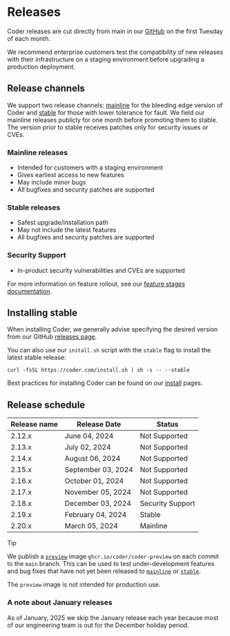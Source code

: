 # Releases

Coder releases are cut directly from main in our
[GitHub](https://github.com/coder/coder) on the first Tuesday of each month.

We recommend enterprise customers test the compatibility of new releases with
their infrastructure on a staging environment before upgrading a production
deployment.

## Release channels

We support two release channels:
[mainline](https://github.com/coder/coder/releases/tag/v2.20.0) for the bleeding
edge version of Coder and
[stable](https://github.com/coder/coder/releases/latest) for those with lower
tolerance for fault. We field our mainline releases publicly for one month
before promoting them to stable. The version prior to stable receives patches
only for security issues or CVEs.

### Mainline releases

- Intended for customers with a staging environment
- Gives earliest access to new features
- May include minor bugs
- All bugfixes and security patches are supported

### Stable releases

- Safest upgrade/installation path
- May not include the latest features
- All bugfixes and security patches are supported

### Security Support

- In-product security vulnerabilities and CVEs are supported

For more information on feature rollout, see our
[feature stages documentation](../about/feature-stages.md).

## Installing stable

When installing Coder, we generally advise specifying the desired version from
our GitHub [releases page](https://github.com/coder/coder/releases).

You can also use our `install.sh` script with the `stable` flag to install the
latest stable release:

```shell
curl -fsSL https://coder.com/install.sh | sh -s -- --stable
```

Best practices for installing Coder can be found on our [install](./index.md)
pages.

## Release schedule

| Release name | Release Date       | Status           |
|--------------|--------------------|------------------|
| 2.12.x       | June 04, 2024      | Not Supported    |
| 2.13.x       | July 02, 2024      | Not Supported    |
| 2.14.x       | August 06, 2024    | Not Supported    |
| 2.15.x       | September 03, 2024 | Not Supported    |
| 2.16.x       | October 01, 2024   | Not Supported    |
| 2.17.x       | November 05, 2024  | Not Supported    |
| 2.18.x       | December 03, 2024  | Security Support |
| 2.19.x       | February 04, 2024  | Stable           |
| 2.20.x       | March 05, 2024     | Mainline         |

> [!TIP]
> We publish a
> [`preview`](https://github.com/coder/coder/pkgs/container/coder-preview) image
> `ghcr.io/coder/coder-preview` on each commit to the `main` branch. This can be
> used to test under-development features and bug fixes that have not yet been
> released to [`mainline`](#mainline-releases) or [`stable`](#stable-releases).
>
> The `preview` image is not intended for production use.

### A note about January releases

As of January, 2025 we skip the January release each year because most of our engineering team is out for the December holiday period.
